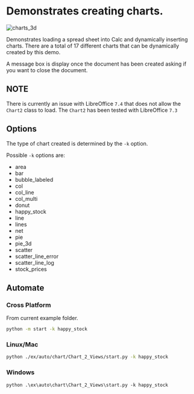 # Demonstrates creating charts.

![charts_3d](https://user-images.githubusercontent.com/4193389/198852486-43ffdca8-9b26-4001-a734-1031cd4e42dd.png)


Demonstrates loading a spread sheet into Calc and dynamically inserting charts.
There are a total of 17 different charts that can be dynamically created by this demo.

A message box is display once the document has been created asking if you want to close the document.

## NOTE

There is currently an issue with LibreOffice `7.4` that does not allow the `Chart2` class to load.
The `Chart2` has been tested with LibreOffice `7.3`

## Options

The type of chart created is determined by the `-k` option.

Possible `-k` options are:

- area
- bar
- bubble_labeled
- col
- col_line
- col_multi
- donut
- happy_stock
- line
- lines
- net
- pie
- pie_3d
- scatter
- scatter_line_error
- scatter_line_log
- stock_prices

## Automate

### Cross Platform

From current example folder.

```sh
python -m start -k happy_stock
```

### Linux/Mac

```sh
python ./ex/auto/chart/Chart_2_Views/start.py -k happy_stock
```

### Windows

```ps
python .\ex\auto\chart\Chart_2_Views\start.py -k happy_stock
```
